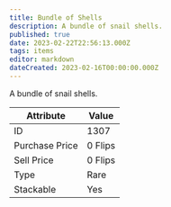 ```yaml
---
title: Bundle of Shells
description: A bundle of snail shells.
published: true
date: 2023-02-22T22:56:13.000Z
tags: items
editor: markdown
dateCreated: 2023-02-16T00:00:00.000Z
---
```


A bundle of snail shells.

|Attribute|Value|
|-|-|
|ID|1307|
|Purchase Price|0 Flips|
|Sell Price|0 Flips|
|Type|Rare|
|Stackable|Yes|

